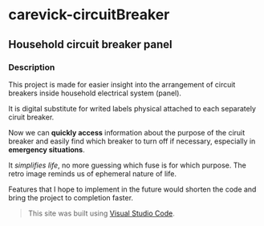 # carevick-circuitBreaker

## Household circuit breaker panel

### Description
This project is made for easier insight into the arrangement of circuit breakers inside household electrical system (panel).

It is digital substitute for writed labels physical attached to each separately ciruit breaker.

Now we can **quickly access** information about the purpose of the ciruit breaker and easily find which breaker to turn off if necessary, especially in **emergency situations**. 

It *simplifies life*, no more guessing which fuse is for which purpose. The retro image reminds us of ephemeral nature of life.

Features that I hope to implement in the future would shorten the code and bring the project to completion faster.

> This site was built using [Visual Studio Code](https://code.visualstudio.com/). 

